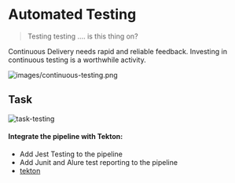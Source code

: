 # Automated Testing

> Testing testing .... is this thing on?

Continuous Delivery needs rapid and reliable feedback. Investing in continuous testing is a worthwhile activity.

![images/continuous-testing.png](images/continuous-testing.png)
## Task

![task-testing](./images/task-testing.png)

#### Integrate the pipeline with Tekton:

- Add Jest Testing to the pipeline 
- Add Junit and Alure test reporting to the pipeline 
- <span style="color:blue;">[tekton](3-revenge-of-the-automated-testing/2b-tekton.md)</span>
